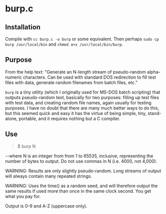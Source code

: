 # burp.c

## Installation

Compile with `cc burp.c -o burp` or some equivalent.  Then perhaps
`sudo cp burp /usr/local/bin` and `chmod a+x /usr/local/bin/burp`.

## Purpose

From the help text: "Generate an N-length stream of pseudo-random
alpha-numeric characters. Can be used with standard DOS redirection to
fill test files with data, generate random filenames from batch files,
etc."

`burp` is a tiny utility (which I originally used for MS-DOS batch
scripting) that outputs pseudo-random text, basically for two
purposes: filling up test files with test data, and creating random
file names, again usually for testing purposes.  I have no doubt that
there are many much better ways to do this, but this seemed quick and
easy it has the virtue of being simple, tiny, stand-alone, portable,
and it requires nothing but a C compiler.

## Use

> $ burp N

--where N is an integer from from 1 to 65535, inclusive, representing
the number of bytes to output. Do not use commas in N (i.e. 4000, not
4,000). 

WARNING: Results are only slightly pseudo-random. Long streams of
output will always contain many repeated strings.

WARNING: Uses the time() as a random seed, and will therefore output
the same results if used more than once in the same clock second.  You
get what you pay for.

Output is 0-9 and A-Z (uppercase only).
